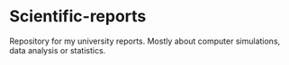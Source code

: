 # Scientific-reports

Repository for my university reports. Mostly about computer simulations, data analysis or statistics.
